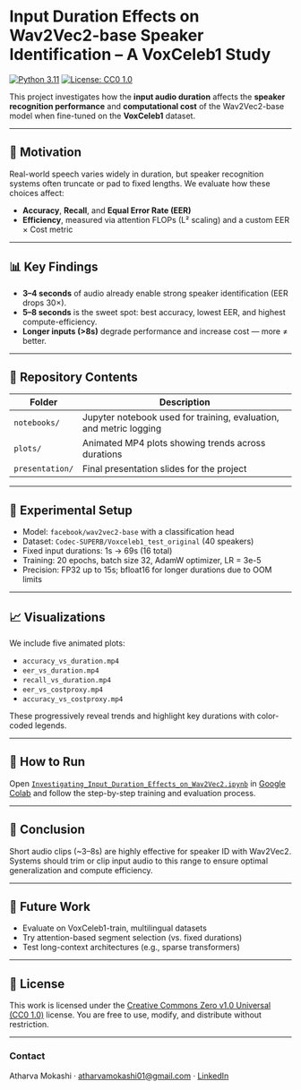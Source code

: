 # Input Duration Effects on Wav2Vec2-base Speaker Identification – A VoxCeleb1 Study

[![Python 3.11](https://img.shields.io/badge/Python-3.11-blue.svg)](https://www.python.org/downloads/release/python-3110/)
[![License: CC0 1.0](https://img.shields.io/badge/License-CC0%201.0-lightgrey.svg)](https://creativecommons.org/publicdomain/zero/1.0/)

This project investigates how the **input audio duration** affects the **speaker recognition performance** and **computational cost** of the Wav2Vec2-base model when fine-tuned on the **VoxCeleb1** dataset.

---

## 🎯 Motivation

Real-world speech varies widely in duration, but speaker recognition systems often truncate or pad to fixed lengths. We evaluate how these choices affect:

- **Accuracy**, **Recall**, and **Equal Error Rate (EER)**
- **Efficiency**, measured via attention FLOPs (L² scaling) and a custom EER × Cost metric

---

## 📊 Key Findings

- **3–4 seconds** of audio already enable strong speaker identification (EER drops 30×).
- **5–8 seconds** is the sweet spot: best accuracy, lowest EER, and highest compute-efficiency.
- **Longer inputs (>8s)** degrade performance and increase cost — more ≠ better.

---

## 📁 Repository Contents

| Folder | Description |
|--------|-------------|
| `notebooks/` | Jupyter notebook used for training, evaluation, and metric logging |
| `plots/` | Animated MP4 plots showing trends across durations |
| `presentation/` | Final presentation slides for the project |

---

## 🧪 Experimental Setup

- Model: `facebook/wav2vec2-base` with a classification head
- Dataset: `Codec-SUPERB/Voxceleb1_test_original` (40 speakers)
- Fixed input durations: 1s → 69s (16 total)
- Training: 20 epochs, batch size 32, AdamW optimizer, LR = 3e-5
- Precision: FP32 up to 15s; bfloat16 for longer durations due to OOM limits

---

## 📈 Visualizations

We include five animated plots:
- `accuracy_vs_duration.mp4`
- `eer_vs_duration.mp4`
- `recall_vs_duration.mp4`
- `eer_vs_costproxy.mp4`
- `accuracy_vs_costproxy.mp4`

These progressively reveal trends and highlight key durations with color-coded legends.

---

## 📌 How to Run

Open [`Investigating_Input_Duration_Effects_on_Wav2Vec2.ipynb`](notebook/Investigating_Input_Duration_Effects_on_Wav2Vec2.ipynb) in [Google Colab](https://colab.research.google.com/) and follow the step-by-step training and evaluation process.

---

## 🧠 Conclusion

Short audio clips (~3–8s) are highly effective for speaker ID with Wav2Vec2. Systems should trim or clip input audio to this range to ensure optimal generalization and compute efficiency.

---

## 🚀 Future Work

- Evaluate on VoxCeleb1-train, multilingual datasets
- Try attention-based segment selection (vs. fixed durations)
- Test long-context architectures (e.g., sparse transformers)

---

## 📜 License

This work is licensed under the [Creative Commons Zero v1.0 Universal (CC0 1.0)](https://creativecommons.org/publicdomain/zero/1.0/) license. You are free to use, modify, and distribute without restriction.

---

### Contact
Atharva Mokashi · atharvamokashi01@gmail.com · [LinkedIn](https://www.linkedin.com/in/atharva-m)
